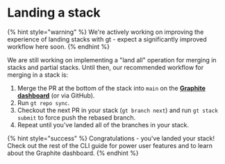 # Landing a stack

{% hint style="warning" %}
We're actively working on improving the experience of landing stacks with gt - expect a significantly improved workflow here soon.
{% endhint %}

We are still working on implementing a "land all" operation for merging in stacks and partial stacks. Until then, our recommended workflow for merging in a stack is:

1. Merge the PR at the bottom of the stack into `main` on the [**Graphite dashboard**](https://app.graphite.dev) (or via GitHub).
2. Run `gt repo sync`.
3. Checkout the next PR in your stack (`gt branch next`) and run `gt stack submit` to force push the rebased branch.
4. Repeat until you've landed all of the branches in your stack.

{% hint style="success" %}
Congratulations - you've landed your stack! Check out the rest of the CLI guide for power user features and to learn about the Graphite dashboard.
{% endhint %}
